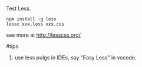 Test Less.

    npm install -g less
    lessc xxx.less xxx.css

see more at http://lesscss.org/

#tips

1. use less pulgs in IDEs, say "Easy Less" in vscode.
